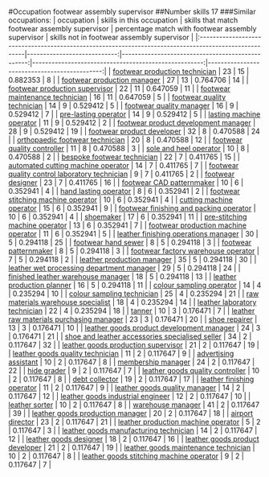 #Occupation footwear assembly supervisor
##Number skills 17
###Similar occupations:
| occupation                                                                                            |   skills in this occupation |   skills that match footwear assembly supervisor |   percentage match with footwear assembly supervisor |   skills not in footwear assembly supervisor |
|:------------------------------------------------------------------------------------------------------|----------------------------:|-------------------------------------------------:|-----------------------------------------------------:|---------------------------------------------:|
| [footwear production technician](footwear_production_technician.md)                                   |                          23 |                                               15 |                                             0.882353 |                                            8 |
| [footwear production manager](footwear_production_manager.md)                                         |                          27 |                                               13 |                                             0.764706 |                                           14 |
| [footwear production supervisor](footwear_production_supervisor.md)                                   |                          22 |                                               11 |                                             0.647059 |                                           11 |
| [footwear maintenance technician](footwear_maintenance_technician.md)                                 |                          16 |                                               11 |                                             0.647059 |                                            5 |
| [footwear quality technician](footwear_quality_technician.md)                                         |                          14 |                                                9 |                                             0.529412 |                                            5 |
| [footwear quality manager](footwear_quality_manager.md)                                               |                          16 |                                                9 |                                             0.529412 |                                            7 |
| [pre-lasting operator](pre-lasting_operator.md)                                                       |                          14 |                                                9 |                                             0.529412 |                                            5 |
| [lasting machine operator](lasting_machine_operator.md)                                               |                          11 |                                                9 |                                             0.529412 |                                            2 |
| [footwear product development manager](footwear_product_development_manager.md)                       |                          28 |                                                9 |                                             0.529412 |                                           19 |
| [footwear product developer](footwear_product_developer.md)                                           |                          32 |                                                8 |                                             0.470588 |                                           24 |
| [orthopaedic footwear technician](orthopaedic_footwear_technician.md)                                 |                          20 |                                                8 |                                             0.470588 |                                           12 |
| [footwear quality controller](footwear_quality_controller.md)                                         |                          11 |                                                8 |                                             0.470588 |                                            3 |
| [sole and heel operator](sole_and_heel_operator.md)                                                   |                          10 |                                                8 |                                             0.470588 |                                            2 |
| [bespoke footwear technician](bespoke_footwear_technician.md)                                         |                          22 |                                                7 |                                             0.411765 |                                           15 |
| [automated cutting machine operator](automated_cutting_machine_operator.md)                           |                          14 |                                                7 |                                             0.411765 |                                            7 |
| [footwear quality control laboratory technician](footwear_quality_control_laboratory_technician.md)   |                           9 |                                                7 |                                             0.411765 |                                            2 |
| [footwear designer](footwear_designer.md)                                                             |                          23 |                                                7 |                                             0.411765 |                                           16 |
| [footwear CAD patternmaker](footwear_CAD_patternmaker.md)                                             |                          10 |                                                6 |                                             0.352941 |                                            4 |
| [hand lasting operator](hand_lasting_operator.md)                                                     |                           8 |                                                6 |                                             0.352941 |                                            2 |
| [footwear stitching machine operator](footwear_stitching_machine_operator.md)                         |                          10 |                                                6 |                                             0.352941 |                                            4 |
| [cutting machine operator](cutting_machine_operator.md)                                               |                          15 |                                                6 |                                             0.352941 |                                            9 |
| [footwear finishing and packing operator](footwear_finishing_and_packing_operator.md)                 |                          10 |                                                6 |                                             0.352941 |                                            4 |
| [shoemaker](shoemaker.md)                                                                             |                          17 |                                                6 |                                             0.352941 |                                           11 |
| [pre-stitching machine operator](pre-stitching_machine_operator.md)                                   |                          13 |                                                6 |                                             0.352941 |                                            7 |
| [footwear production machine operator](footwear_production_machine_operator.md)                       |                          11 |                                                6 |                                             0.352941 |                                            5 |
| [leather finishing operations manager](leather_finishing_operations_manager.md)                       |                          30 |                                                5 |                                             0.294118 |                                           25 |
| [footwear hand sewer](footwear_hand_sewer.md)                                                         |                           8 |                                                5 |                                             0.294118 |                                            3 |
| [footwear patternmaker](footwear_patternmaker.md)                                                     |                           8 |                                                5 |                                             0.294118 |                                            3 |
| [footwear factory warehouse operator](footwear_factory_warehouse_operator.md)                         |                           7 |                                                5 |                                             0.294118 |                                            2 |
| [leather production manager](leather_production_manager.md)                                           |                          35 |                                                5 |                                             0.294118 |                                           30 |
| [leather wet processing department manager](leather_wet_processing_department_manager.md)             |                          29 |                                                5 |                                             0.294118 |                                           24 |
| [finished leather warehouse manager](finished_leather_warehouse_manager.md)                           |                          18 |                                                5 |                                             0.294118 |                                           13 |
| [leather production planner](leather_production_planner.md)                                           |                          16 |                                                5 |                                             0.294118 |                                           11 |
| [colour sampling operator](colour_sampling_operator.md)                                               |                          14 |                                                4 |                                             0.235294 |                                           10 |
| [colour sampling technician](colour_sampling_technician.md)                                           |                          25 |                                                4 |                                             0.235294 |                                           21 |
| [raw materials warehouse specialist](raw_materials_warehouse_specialist.md)                           |                          18 |                                                4 |                                             0.235294 |                                           14 |
| [leather laboratory technician](leather_laboratory_technician.md)                                     |                          22 |                                                4 |                                             0.235294 |                                           18 |
| [tanner](tanner.md)                                                                                   |                          10 |                                                3 |                                             0.176471 |                                            7 |
| [leather raw materials purchasing manager](leather_raw_materials_purchasing_manager.md)               |                          23 |                                                3 |                                             0.176471 |                                           20 |
| [shoe repairer](shoe_repairer.md)                                                                     |                          13 |                                                3 |                                             0.176471 |                                           10 |
| [leather goods product development manager](leather_goods_product_development_manager.md)             |                          24 |                                                3 |                                             0.176471 |                                           21 |
| [shoe and leather accessories specialised seller](shoe_and_leather_accessories_specialised_seller.md) |                          34 |                                                2 |                                             0.117647 |                                           32 |
| [leather goods production supervisor](leather_goods_production_supervisor.md)                         |                          21 |                                                2 |                                             0.117647 |                                           19 |
| [leather goods quality technician](leather_goods_quality_technician.md)                               |                          11 |                                                2 |                                             0.117647 |                                            9 |
| [advertising assistant](advertising_assistant.md)                                                     |                          10 |                                                2 |                                             0.117647 |                                            8 |
| [membership manager](membership_manager.md)                                                           |                          24 |                                                2 |                                             0.117647 |                                           22 |
| [hide grader](hide_grader.md)                                                                         |                           9 |                                                2 |                                             0.117647 |                                            7 |
| [leather goods quality controller](leather_goods_quality_controller.md)                               |                          10 |                                                2 |                                             0.117647 |                                            8 |
| [debt collector](debt_collector.md)                                                                   |                          19 |                                                2 |                                             0.117647 |                                           17 |
| [leather finishing operator](leather_finishing_operator.md)                                           |                          11 |                                                2 |                                             0.117647 |                                            9 |
| [leather goods quality manager](leather_goods_quality_manager.md)                                     |                          14 |                                                2 |                                             0.117647 |                                           12 |
| [leather goods industrial engineer](leather_goods_industrial_engineer.md)                             |                          12 |                                                2 |                                             0.117647 |                                           10 |
| [leather sorter](leather_sorter.md)                                                                   |                          10 |                                                2 |                                             0.117647 |                                            8 |
| [warehouse manager](warehouse_manager.md)                                                             |                          41 |                                                2 |                                             0.117647 |                                           39 |
| [leather goods production manager](leather_goods_production_manager.md)                               |                          20 |                                                2 |                                             0.117647 |                                           18 |
| [airport director](airport_director.md)                                                               |                          23 |                                                2 |                                             0.117647 |                                           21 |
| [leather production machine operator](leather_production_machine_operator.md)                         |                           5 |                                                2 |                                             0.117647 |                                            3 |
| [leather goods manufacturing technician](leather_goods_manufacturing_technician.md)                   |                          14 |                                                2 |                                             0.117647 |                                           12 |
| [leather goods designer](leather_goods_designer.md)                                                   |                          18 |                                                2 |                                             0.117647 |                                           16 |
| [leather goods product developer](leather_goods_product_developer.md)                                 |                          21 |                                                2 |                                             0.117647 |                                           19 |
| [leather goods maintenance technician](leather_goods_maintenance_technician.md)                       |                          10 |                                                2 |                                             0.117647 |                                            8 |
| [leather goods stitching machine operator](leather_goods_stitching_machine_operator.md)               |                           9 |                                                2 |                                             0.117647 |                                            7 |
